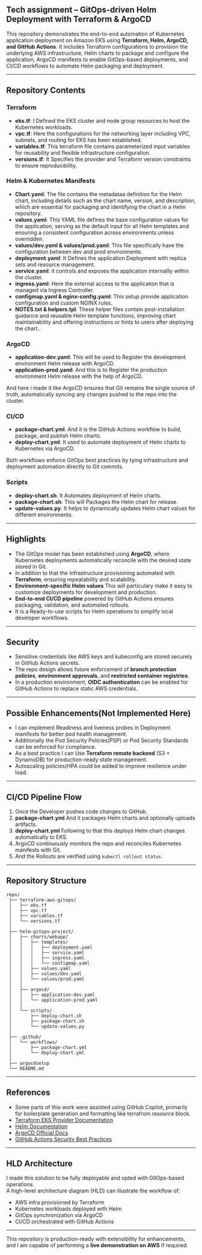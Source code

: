 ## Tech assignment – GitOps-driven Helm Deployment with Terraform & ArgoCD

This repository demonstrates the end-to-end automation of Kubernetes application deployment on Amazon EKS using **Terraform, Helm, ArgoCD, and GitHub Actions**. It includes Terraform configurations to provision the underlying AWS infrastructure, Helm charts to package and configure the application, ArgoCD manifests to enable GitOps-based deployments, and CI/CD workflows to automate Helm packaging and deployment.

---

## Repository Contents ####

### Terraform
- **eks.tf**: I Defined the EKS cluster and node group resources to host the Kubernetes workloads.
- **vpc.tf**: Here the configurations for the networking layer including VPC, subnets, and routing for EKS has been established.
- **variables.tf**: This terraform file contains parameterized input variables for reusability and flexible infrastructure configuration.
- **versions.tf**: It Specifies the provider and Terraform version constraints to ensure reproducibility.

### Helm & Kubernetes Manifests
- **Chart.yaml**: The file contains the metadataa definition for the Helm chart, including details such as the chart name, version, and description, which are essential for packaging and identifying the chart in a Helm repository.
- **values.yaml**: This YAML file defines the base configuration values for the application, serving as the default input for all Helm templates and ensuring a consistent configuration across environments unless overridden.
- **values/dev.yaml & values/prod.yaml**: This file specifically have the configuration between dev and prod environments.
- **deployment.yaml**: It Defines the application Deployment with replica sets and resource management.
- **service.yaml**: it controls and exposes the application internallly within the cluster.
- **ingress.yaml**: Here the external access to the application that is managed via Ingress Controller.
- **configmap.yaml & nginx-config.yaml**: This setup provide application configuration and custom NGINX rules.
- **NOTES.txt & helpers.tpl**: These helper files contain post-installation guidance and reusable Helm template functions, improving chart maintainability and offering instructions or hints to users after deploying the chart..

### ArgoCD
- **application-dev.yaml**: This will be used to Register the development environment Helm release with ArgoCD.
- **application-prod.yaml**: And this is to Register the production environment Helm release with the help of ArgoCD.

And here i made it like ArgoCD ensures that Git remains the single source of truth, automatically syncing any changes pushed to the repo into the cluster.

### CI/CD
- **package-chart.yml**: And it is the GitHub Actions workflow to build, package, and publish Helm charts.
- **deploy-chart.yml**: It used to automate deployment of Helm charts to Kubernetes via ArgoCD.

Both workflows enforce GitOps best practices by tying infrastructure and deployment automation directly to Git commits.

### Scripts
- **deploy-chart.sh**: It Automates deployment of Helm charts.
- **package-chart.sh**: This will Packages the Helm chart for release.
- **update-values.py**: It helps to dynamically updates Helm chart values for different environments.

---

## Highlights
- The GitOps model has been established using **ArgoCD**, where Kubernetes deployments automatically reconcile with the desired state stored in Git.
- In addition to that the Infrastructure provisioning automated with **Terraform**, ensuring repeatability and scalability.
- **Environment-specific Helm values** This will particulary make it easy to customize deployments for development and production.
- **End-to-end CI/CD pipeline** powered by GitHub Actions ensures packaging, validation, and automated rollouts.
- It is a Ready-to-use scripts for Helm operations to simplify local developer workflows.

---

## Security
- Sensitive credentials like AWS keys and kubeconfig are stored securely in GitHub Actions secrets.
- The repo design allows future enforcement of **branch protection policies**, **environment approvals**, and **restricted container registries**.
- In a production environment, **OIDC authentication** can be enabled for GitHub Actions to replace static AWS credentials.

---

## Possible Enhancements(Not Implemented Here)
- I can implement Readiness and liveness probes in Deployment manifests for better pod health management.
- Additionally the Pod Security Policies(PSP) or Pod Security Standards can be enforced for  compliance.
- As a best practice I can Use **Terraform remote backend** (S3 + DynamoDB) for production-ready state management.
- Autoscaling policies(HPA could be added to improve resilience under load.

---

## CI/CD Pipeline Flow
1. Once the Developer pushes code changes to GitHub.
2. **package-chart.yml** And it packages Helm charts and optionally uploads artifacts.
3. **deploy-chart.yml** Following to that this deploys Helm chart changes automatically to EKS.
4. ArgoCD continuously monitors the repo and reconciles Kubernetes manifests with Git.
5. And the Rollouts are verified using `kubectl rollout status`.

---

## Repository Structure
```
repo/
 ├── terraform-aws-gitops/
 │   ├── eks.tf
 │   ├── vpc.tf
 │   ├── variables.tf
 │   └── versions.tf
 │
 ├── helm-gitops-project/
 │   ├── charts/webapp/
 │   │   ├── templates/
 │   │   │   ├── deployment.yaml
 │   │   │   ├── service.yaml
 │   │   │   ├── ingress.yaml
 │   │   │   └── configmap.yaml
 │   │   ├── values.yaml
 │   │   ├── values/dev.yaml
 │   │   └── values/prod.yaml
 │   │
 │   ├── argocd/
 │   │   ├── application-dev.yaml
 │   │   └── application-prod.yaml
 │   │
 │   └── scripts/
 │       ├── deploy-chart.sh
 │       ├── package-chart.sh
 │       └── update-values.py
 │
 ├── .github/
 │   └── workflows/
 │       ├── package-chart.yml
 │       └── deploy-chart.yml
 │
 ├── argocdsetup
 └── README.md
```

---

## References
- Some parts of this work were assisted using GitHub Copilot, primarily for boilerplate generation and formatting like terrafrom resource block.
- [Terraform EKS Provider Documentation](https://registry.terraform.io/providers/hashicorp/aws/latest/docs/resources/eks_cluster)
- [Helm Documentation](https://helm.sh/docs/)
- [ArgoCD Official Docs](https://argo-cd.readthedocs.io/)
- [GitHub Actions Security Best Practices](https://docs.github.com/en/actions/security-guides/security-hardening-for-github-actions)

---

## HLD Architecture
I made this solution to be fully deployable and opted with GitOps-based operations.  
A high-level architecture diagram (HLD) can illustrate the workflow of:
- AWS infra provisioned by Terraform
- Kubernetes workloads deployed with Helm
- GitOps synchronization via ArgoCD
- CI/CD orchestrated with GitHub Actions

---

This repository is production-ready with extensibility for enhancements, and I am capable of performing a **live demonstration on AWS** if required.
